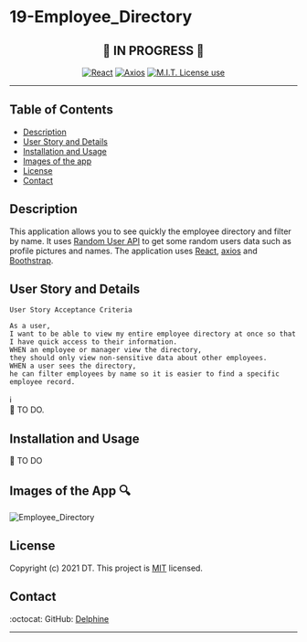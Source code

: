 # 19-Employee_Directory
<span align="center">   

:construction:   IN PROGRESS  :construction:  
---

 <a href="https://img.shields.io/badge/react-vTBD-orange?style=plastic"><img alt="React" src="https://img.shields.io/badge/react-vTBD-orange?style=plastic"/></a>
<a href="https://img.shields.io/badge/axios-vTBD-blue?style=plastic"><img alt="Axios" src="https://img.shields.io/badge/axios-vTBD-blue?style=plastic"/></a>
 <a href="https://img.shields.io/badge/License-MIT-brightgreen?style=plastic"><img alt="M.I.T. License use" src="https://img.shields.io/badge/License-MIT-brightgreen?style=plastic"/></a>  
 
 </span>

---

## Table of Contents  
* [Description](#Description)
* [User Story and Details](#User-Story-and-Details)  
* [Installation and Usage](#Installation-and-Usage)  
* [Images of the app](#Images-of-the-app-)  
* [License](#License)  
* [Contact](#Contact) 


## Description  
This application allows you to see quickly the employee directory and filter by name. It uses [Random User API](https://randomuser.me/) to get some random users data such as profile pictures and names. The application uses [React](https://reactjs.org/), [axios](https://www.npmjs.com/package/axios) and [Boothstrap](https://getbootstrap.com/docs/5.0/getting-started/introduction/).  


## User Story and Details  

```
User Story Acceptance Criteria
```
```
As a user,  
I want to be able to view my entire employee directory at once so that I have quick access to their information.  
WHEN an employee or manager view the directory,  
they should only view non-sensitive data about other employees. 
WHEN a user sees the directory,  
he can filter employees by name so it is easier to find a specific employee record.   

```

:information_source:  
:construction:  TO DO.  

## Installation and Usage  
:construction: TO DO  

## Images of the App :mag:    
![Employee_Directory](./public/assets/img/snippet_1.PNG)  
   

## License  

Copyright (c) 2021 DT. This project is [MIT](https://choosealicense.com/licenses/mit) licensed.

## Contact  

:octocat:  GitHub: [Delphine](https://github.com/Delph-Sunny)  

---